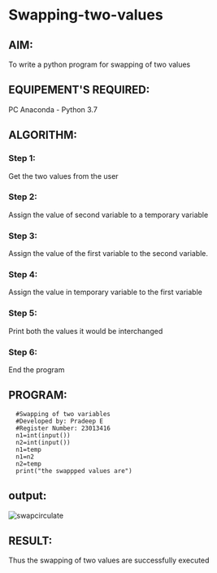 # Swapping-two-values
## AIM:
To write a python program for swapping of two values
## EQUIPEMENT'S REQUIRED: 
PC
Anaconda - Python 3.7
## ALGORITHM: 
### Step 1:
Get the two values from the user
### Step 2: 
Assign the value of second variable to a temporary variable 
### Step 3: 
Assign the value of the first variable to the second variable.
### Step 4:  
Assign the value in temporary variable to the first variable
### Step 5: 
Print both the values it would be interchanged
### Step 6: 
End the program
## PROGRAM:
```
  #Swapping of two variables
  #Developed by: Pradeep E
  #Register Number: 23013416
  n1=int(input())
  n2=int(input())
  n1=temp
  n1=n2
  n2=temp
  print("the swappped values are")
```

## output:
![swapcirculate](https://github.com/pradeeprajeswari/Swapping-two-values/assets/145743112/76d30b94-0c70-469e-b4a7-c212dee16d47)



## RESULT:
Thus the swapping of two values are successfully executed



